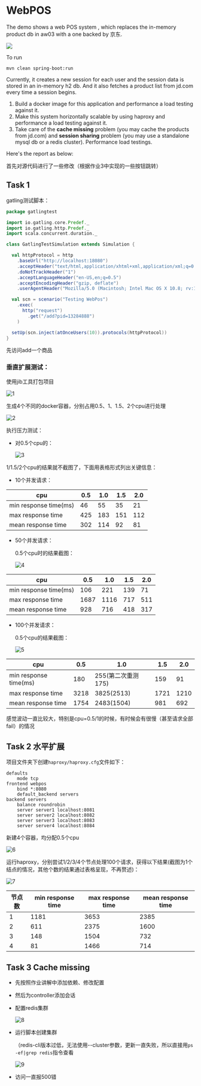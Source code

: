 # WebPOS

The demo shows a web POS system , which replaces the in-memory product db in aw03 with a one backed by 京东.


![](jdpos.png)

To run

```shell
mvn clean spring-boot:run
```

Currently, it creates a new session for each user and the session data is stored in an in-memory h2 db. 
And it also fetches a product list from jd.com every time a session begins.

1. Build a docker image for this application and performance a load testing against it.
2. Make this system horizontally scalable by using haproxy and performance a load testing against it.
3. Take care of the **cache missing** problem (you may cache the products from jd.com) and **session sharing** problem (you may use a standalone mysql db or a redis cluster). Performance load testings.

Here's the report as below:



首先对源代码进行了一些修改（根据作业3中实现的一些按钮跳转）

## Task 1 

gatling测试脚本：

```scala
package gatlingtest

import io.gatling.core.Predef._
import io.gatling.http.Predef._
import scala.concurrent.duration._

class GatlingTestSimulation extends Simulation {

  val httpProtocol = http
    .baseUrl("http://localhost:18080")
    .acceptHeader("text/html,application/xhtml+xml,application/xml;q=0.9,*/*;q=0.8")
    .doNotTrackHeader("1")
    .acceptLanguageHeader("en-US,en;q=0.5")
    .acceptEncodingHeader("gzip, deflate")
    .userAgentHeader("Mozilla/5.0 (Macintosh; Intel Mac OS X 10.8; rv:16.0) Gecko/20100101 Firefox/16.0")

  val scn = scenario("Testing WebPos")
    .exec(
      http("request")
        .get("/add?pid=13284888")
    )

  setUp(scn.inject(atOnceUsers(10)).protocols(httpProtocol))
}
```

先访问add一个商品

### 垂直扩展测试：

使用jib工具打包项目

![1](ref/1.png)

生成4个不同的docker容器，分别占用0.5、1、1.5、2个cpu进行处理

![2](ref/2.png)

执行压力测试：

- 对0.5个cpu的：

  ![3](ref/3.png)

1/1.5/2个cpu的结果就不截图了，下面用表格形式列出关键信息：

- 10个并发请求：

| cpu                   | 0.5  | 1.0  | 1.5  | 2.0  |
| --------------------- | ---- | ---- | ---- | ---- |
| min response time(ms) | 46   | 55   | 35   | 21   |
| max response time     | 425  | 183  | 151  | 112  |
| mean response time    | 302  | 114  | 92   | 81   |

- 50个并发请求：

  0.5个cpu时的结果截图：

  ![4](ref/4.png)

| cpu                   | 0.5  | 1.0  | 1.5  | 2.0  |
| --------------------- | ---- | ---- | ---- | ---- |
| min response time(ms) | 106  | 221  | 139  | 71   |
| max response time     | 1687 | 1116 | 717  | 511  |
| mean response time    | 928  | 716  | 418  | 317  |

- 100个并发请求：

  0.5个cpu的结果截图：

  ![5](ref/5.png)

| cpu                   | 0.5  | 1.0                | 1.5  | 2.0  |
| --------------------- | ---- | ------------------ | ---- | ---- |
| min response time(ms) | 180  | 255(第二次重测175) | 159  | 91   |
| max response time     | 3218 | 3825(2513)         | 1721 | 1210 |
| mean response time    | 1754 | 2483(1504)         | 981  | 692  |

感觉波动一直比较大，特别是cpu=0.5/1的时候，有时候会有很慢（甚至请求全部fail）的情况



## Task 2 水平扩展

项目文件夹下创建`haproxy/haproxy.cfg`文件如下：

```config
defaults
    mode tcp
frontend webpos
    bind *:8080
    default_backend servers
backend servers
    balance roundrobin
    server server1 localhost:8081
    server server2 localhost:8082
    server server3 localhost:8083
    server server4 localhost:8084
```

新建4个容器，均分配0.5个cpu

![6](ref/6.png)

运行haproxy，分别尝试1/2/3/4个节点处理100个请求，获得以下结果(截图为1个结点的情况，其他个数的结果通过表格呈现，不再赘述)：

![7](ref/7.png)

| 节点数 | min response time | max response time | mean response time |
| ------ | ----------------- | ----------------- | ------------------ |
| 1      | 1181              | 3653              | 2385               |
| 2      | 611               | 2375              | 1600               |
| 3      | 148               | 1504              | 732                |
| 4      | 81                | 1466              | 714                |



## Task 3 Cache missing

- 先按照作业讲解中添加依赖、修改配置

- 然后为controller添加会话

- 配置redis集群

  ![8](ref/8.png)

- 运行脚本创建集群

  （redis-cli版本过低，无法使用--cluster参数，更新一直失败，所以直接用`ps -ef|grep redis`指令查看

  ![9](ref/9.png)

- 访问一直报500错

  

